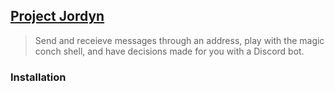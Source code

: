 ## [Project Jordyn](http://lxrbckl.com/Project-Jordyn)
> Send and receieve messages through an address, play with the magic conch shell, and have decisions made for you with a Discord bot.

### Installation
```

```
